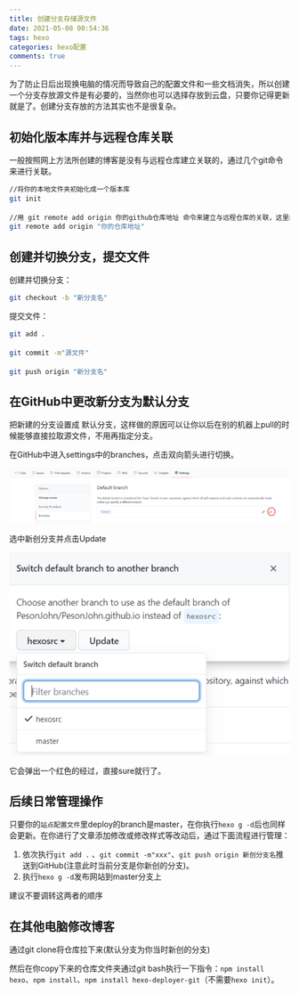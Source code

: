 ```yaml
---
title: 创建分支存储源文件
date: 2021-05-08 00:54:36
tags: hexo
categories: hexo配置
comments: true
---
```


为了防止日后出现换电脑的情况而导致自己的配置文件和一些文档消失，所以创建一个分支存放源文件是有必要的，当然你也可以选择存放到云盘，只要你记得更新就是了。创建分支存放的方法其实也不是很复杂。

<!--more-->

## 初始化版本库并与远程仓库关联

一般按照网上方法所创建的博客是没有与远程仓库建立关联的，通过几个git命令来进行关联。

```bash
//将你的本地文件夹初始化成一个版本库
git init

//用 git remote add origin 你的github仓库地址 命令来建立与远程仓库的关联，这里的 origin 是你定义的远程仓库在本地的名字，你也可以叫别的，一般命名成 origin
git remote add origin "你的仓库地址"
```

## 创建并切换分支，提交文件

创建并切换分支：

```bash
git checkout -b "新分支名"
```

提交文件：

```bash
git add .

git commit -m"源文件"

git push origin "新分支名"
```

## 在GitHub中更改新分支为默认分支

把新建的分支设置成 默认分支，这样做的原因可以让你以后在别的机器上pull的时候能够直接拉取源文件，不用再指定分支。

在GitHub中进入settings中的branches，点击双向箭头进行切换。

![image-20210508010923455](创建分支存储源文件/image-20210508010923455.png)

选中新创分支并点击Update

![image-20210508011012859](创建分支存储源文件/image-20210508011012859.png)

它会弹出一个红色的经过，直接sure就行了。

## 后续日常管理操作

只要你的`站点配置文件`里deploy的branch是master，在你执行`hexo g -d`后也同样会更新。在你进行了文章添加修改或修改样式等改动后，通过下面流程进行管理：

1. 依次执行`git add .` 、`git commit -m"xxx"`、`git push origin 新创分支名`推送到GitHub(注意此时当前分支是你新创的分支)。
2. 执行`hexo g -d`发布网站到master分支上

建议不要调转这两者的顺序

## 在其他电脑修改博客

通过git clone将仓库拉下来(默认分支为你当时新创的分支)

然后在你copy下来的仓库文件夹通过git bash执行一下指令：`npm install hexo`、`npm install`、`npm install hexo-deployer-git`（不需要`hexo init`）。